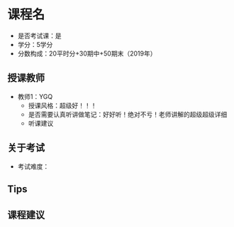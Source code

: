 # 课程名
- 是否考试课：是
- 学分：5学分
- 分数构成：20平时分+30期中+50期末（2019年）

## 授课教师
- 教师1：YGQ
  - 授课风格：超级好！！！
  - 是否需要认真听讲做笔记：好好听！绝对不亏！老师讲解的超级超级详细
  - 听课建议

## 关于考试
- 考试难度：

## Tips

## 课程建议
